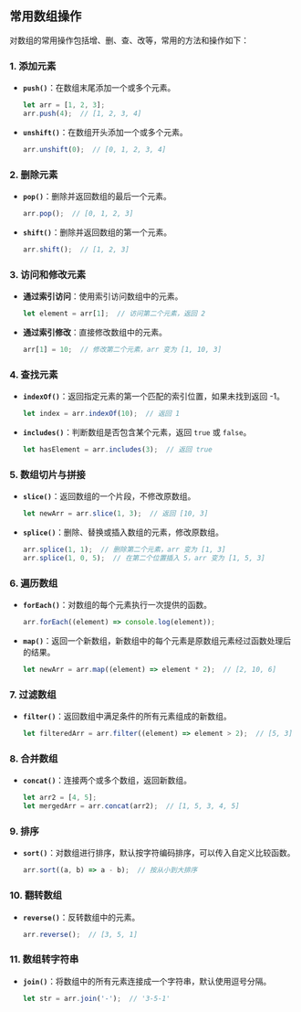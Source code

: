 ## 常用数组操作

对数组的常用操作包括增、删、查、改等，常用的方法和操作如下：

### 1. **添加元素**
   - **`push()`**：在数组末尾添加一个或多个元素。
     ```javascript
     let arr = [1, 2, 3];
     arr.push(4);  // [1, 2, 3, 4]
     ```
   - **`unshift()`**：在数组开头添加一个或多个元素。
     ```javascript
     arr.unshift(0);  // [0, 1, 2, 3, 4]
     ```

### 2. **删除元素**
   - **`pop()`**：删除并返回数组的最后一个元素。
     ```javascript
     arr.pop();  // [0, 1, 2, 3]
     ```
   - **`shift()`**：删除并返回数组的第一个元素。
     ```javascript
     arr.shift();  // [1, 2, 3]
     ```

### 3. **访问和修改元素**
   - **通过索引访问**：使用索引访问数组中的元素。
     ```javascript
     let element = arr[1];  // 访问第二个元素，返回 2
     ```
   - **通过索引修改**：直接修改数组中的元素。
     ```javascript
     arr[1] = 10;  // 修改第二个元素，arr 变为 [1, 10, 3]
     ```

### 4. **查找元素**
   - **`indexOf()`**：返回指定元素的第一个匹配的索引位置，如果未找到返回 -1。
     ```javascript
     let index = arr.indexOf(10);  // 返回 1
     ```
   - **`includes()`**：判断数组是否包含某个元素，返回 `true` 或 `false`。
     ```javascript
     let hasElement = arr.includes(3);  // 返回 true
     ```

### 5. **数组切片与拼接**
   - **`slice()`**：返回数组的一个片段，不修改原数组。
     ```javascript
     let newArr = arr.slice(1, 3);  // 返回 [10, 3]
     ```
   - **`splice()`**：删除、替换或插入数组的元素，修改原数组。
     ```javascript
     arr.splice(1, 1);  // 删除第二个元素，arr 变为 [1, 3]
     arr.splice(1, 0, 5);  // 在第二个位置插入 5，arr 变为 [1, 5, 3]
     ```

### 6. **遍历数组**
   - **`forEach()`**：对数组的每个元素执行一次提供的函数。
     ```javascript
     arr.forEach((element) => console.log(element));
     ```
   - **`map()`**：返回一个新数组，新数组中的每个元素是原数组元素经过函数处理后的结果。
     ```javascript
     let newArr = arr.map((element) => element * 2);  // [2, 10, 6]
     ```

### 7. **过滤数组**
   - **`filter()`**：返回数组中满足条件的所有元素组成的新数组。
     ```javascript
     let filteredArr = arr.filter((element) => element > 2);  // [5, 3]
     ```

### 8. **合并数组**
   - **`concat()`**：连接两个或多个数组，返回新数组。
     ```javascript
     let arr2 = [4, 5];
     let mergedArr = arr.concat(arr2);  // [1, 5, 3, 4, 5]
     ```

### 9. **排序**
   - **`sort()`**：对数组进行排序，默认按字符编码排序，可以传入自定义比较函数。
     ```javascript
     arr.sort((a, b) => a - b);  // 按从小到大排序
     ```

### 10. **翻转数组**
   - **`reverse()`**：反转数组中的元素。
     ```javascript
     arr.reverse();  // [3, 5, 1]
     ```

### 11. **数组转字符串**
   - **`join()`**：将数组中的所有元素连接成一个字符串，默认使用逗号分隔。
     ```javascript
     let str = arr.join('-');  // '3-5-1'
     ```
